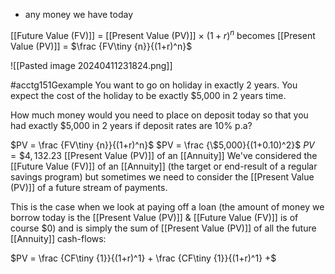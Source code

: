 - any money we have today

[[Future Value (FV)]] = [[Present Value (PV)]] $\times\ (1+r)^n$
becomes
[[Present Value (PV)]] = $\frac {FV\tiny {n}}{(1+r)^n}$

![[Pasted image 20240411231824.png]]

#acctg151Gexample You want to go on holiday in exactly 2 years. You expect the cost of the holiday to be exactly $5,000 in 2 years time. 

How much money would you need to place on deposit today so that you had exactly $5,000 in 2 years if deposit rates are 10% p.a?

$PV = \frac {FV\tiny {n}}{(1+r)^n}$
$PV = \frac {\$5,000}{(1+0.10)^2}$
$PV = \$4,132.23$
[[Present Value (PV)]] of an [[Annuity]]
We've considered the [[Future Value (FV)]] of an [[Annuity]] (the target or end-result of a regular savings program) but sometimes we need to consider the [[Present Value (PV)]] of a future stream of payments.

This is the case when we look at paying off a loan (the amount of money we borrow today is the [[Present Value (PV)]] & [[Future Value (FV)]] is of course $0) and is simply the sum of [[Present Value (PV)]] of all the future [[Annuity]] cash-flows:

$PV = \frac {CF\tiny {1}}{(1+r)^1} +  \frac {CF\tiny {1}}{(1+r)^1} +$